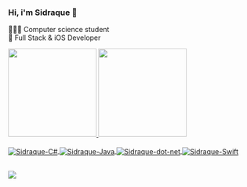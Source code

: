 ### Hi, i'm Sidraque 👋

👨🏼‍💻 Computer science student<br>
🔭 Full Stack & iOS Developer

<div>
  <a href="https://github.com/sidraque">
  <img height="180em" src="https://github-readme-stats.vercel.app/api?username=sidraque&show_icons=true&theme=dracula&include_all_commits=true&count_private=true"/>
  <img height="180em" src="https://github-readme-stats.vercel.app/api/top-langs/?username=sidraque&layout=compact&langs_count=7&theme=dracula"/>
</div>

<div style="display: inline_block"><br>
  <i class="devicon-apple-original"></i>
  <img align="center" alt="Sidraque-C#" src="https://icongr.am/devicon/csharp-original.svg?size=50&color=currentColor">
  <img align="center" alt="Sidraque-Java" src="https://icongr.am/devicon/java-original.svg?size=50&color=currentColor">
  <img align="center" alt="Sidraque-dot-net" src="https://icongr.am/devicon/dot-net-original.svg?size=50&color=currentColor">
  <img align="center" alt="Sidraque-Swift" src="https://icongr.am/devicon/swift-original.svg?size=50&color=currentColor">
</div>
<br>
     
 <a href="https://www.linkedin.com/in/sidraque/" target="_blank"><img src="https://img.shields.io/badge/-LinkedIn-%230077B5?style=for-the-badge&logo=linkedin&logoColor=white" target="_blank"></a> 
